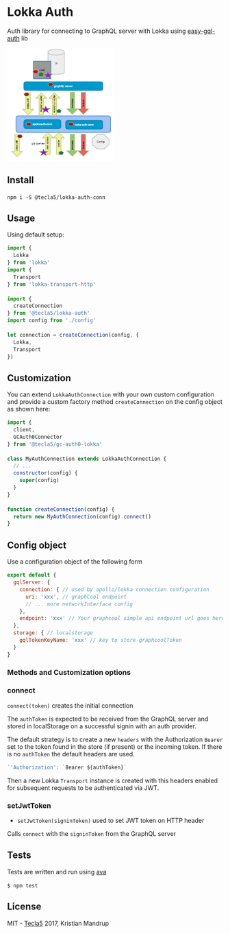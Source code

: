 # Lokka Auth

Auth library for connecting to GraphQL server with Lokka using [easy-gql-auth](https://github.com/tecla5/easy-gql-auth) lib

<img src="https://github.com/tecla5/easy-graphql-auth/raw/master/pics/GraphQL-client-auth.png" alt="GraphQL Auth" width="50%" height="50%">

## Install

`npm i -S @tecla5/lokka-auth-conn`

## Usage

Using default setup:

```js
import {
  Lokka
} from 'lokka'
import {
  Transport
} from 'lokka-transport-http'

import {
  createConnection
} from '@tecla5/lokka-auth'
import config from './config'

let connection = createConnection(config, {
  Lokka,
  Transport
})
```

## Customization

You can extend `LokkaAuthConnection` with your own custom configuration and provide a custom factory method `createConnection` on the config object as shown here:

```js
import {
  client,
  GCAuth0Connector
} from '@tecla5/gc-auth0-lokka'

class MyAuthConnection extends LokkaAuthConnection {
  // ...
  constructor(config) {
    super(config)
  }
}

function createConnection(config) {
  return new MyAuthConnection(config).connect()
}
```

## Config object

Use a configuration object of the following form

```js
export default {
  gqlServer: {
    connection: { // used by apollo/lokka connection configuration
      uri: 'xxx', // graphCool endpoint
      // ... more networkInterface config
    },
    endpoint: 'xxx' // Your graphcool simple api endpoint url goes here
  },
  storage: { // localstorage
    gqlTokenKeyName: 'xxx' // key to store graphcoolToken
  }
}
```

### Methods and Customization options


### connect

`connect(token)` creates the initial connection

The `authToken` is expected to be received from the GraphQL server and stored in localStorage on a successful signin with an auth provider.

The default strategy is to create a new `headers` with the Authorization `Bearer` set to the token found in the store (if present) or the incoming token. If there is no `authToken` the default headers are used.

```js
`'Authorization': `Bearer ${authToken}`
```

Then a new Lokka `Transport` instance is created with this headers enabled for subsequent requests to be authenticated via JWT.

### setJwtToken

- `setJwtToken(signinToken)` used to set JWT token on HTTP header

Calls `connect` with the `signinToken` from the GraphQL server

## Tests

Tests are written and run using [ava](https://github.com/avajs/ava)

`$ npm test`

## License

MIT - [Tecla5](http://tecla5.com) 2017, Kristian Mandrup
